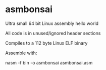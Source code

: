 # asmbonsai

Ultra small 64 bit Linux assembly hello world 

All code is in unused/ignored header sections

Compiles to a 112 byte Linux ELF binary 

Assemble with: 

nasm -f bin -o asmbonsai asmbonsai.asm

